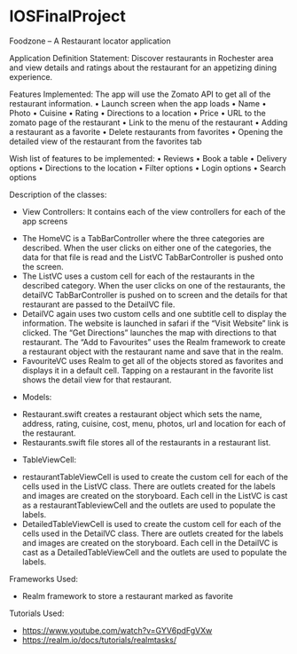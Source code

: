 # IOSFinalProject
Foodzone – A Restaurant locator application

Application Definition Statement:
Discover restaurants in Rochester area and view details and ratings about the restaurant for an appetizing dining experience.


Features Implemented:
The app will use the Zomato API to get all of the restaurant information.
• Launch screen when the app loads
• Name
• Photo
• Cuisine
• Rating
• Directions to a location
• Price
• URL to the zomato page of the restaurant
• Link to the menu of the restaurant
• Adding a restaurant as a favorite
• Delete restaurants from favorites
• Opening the detailed view of the restaurant from the favorites tab


Wish list of features to be implemented:
• Reviews
• Book a table
• Delivery options
• Directions to the location
• Filter options
• Login options
• Search options


Description of the classes:
* View Controllers: It contains each of the view controllers for each of the app screens
- The HomeVC is a TabBarController where the three categories are described. When the user clicks on either one of the categories, the data for that file is read and the ListVC TabBarController is pushed onto the screen.
- The ListVC uses a custom cell for each of the restaurants in the described category. When the user clicks on one of the restaurants, the detailVC TabBarController is pushed on to screen and the details for that restaurant are passed to the DetailVC file.
- DetailVC again uses two custom cells and one subtitle cell to display the information. The website is launched in safari if the “Visit Website” link is clicked. The “Get Directions” launches the map with directions to that restaurant. The “Add to Favourites” uses the Realm framework to create a restaurant object with the restaurant name and save that in the realm.
- FavouriteVC uses Realm to get all of the objects stored as favorites and displays it in a default cell. Tapping on a restaurant in the favorite list shows the detail view for that restaurant.

* Models:
- Restaurant.swift creates a restaurant object which sets the name, address, rating, cuisine, cost, menu, photos, url and location for each of the restaurant.
- Restaurants.swift file stores all of the restaurants in a restaurant list.

* TableViewCell:
- restaurantTableViewCell is used to create the custom cell for each of the cells used in the ListVC class. There are outlets created for the labels and images are created on the storyboard. Each cell in the ListVC is cast as a restaurantTableviewCell and the outlets are used to populate the labels.
- DetailedTableViewCell is used to create the custom cell for each of the cells used in the DetailVC class. There are outlets created for the labels and images are created on the storyboard. Each cell in the DetailVC is cast as a DetailedTableViewCell and the outlets are used to populate the labels.



Frameworks Used:
* Realm framework to store a restaurant marked as favorite


Tutorials Used:
* https://www.youtube.com/watch?v=GYV6pdFgVXw
* https://realm.io/docs/tutorials/realmtasks/


